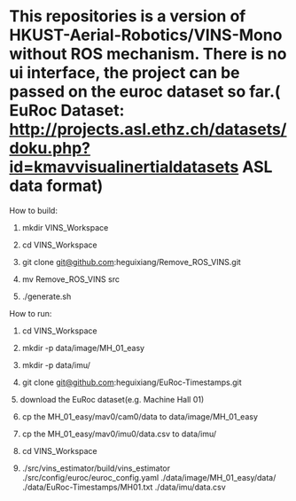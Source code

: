 # This  repositories is a version of HKUST-Aerial-Robotics/VINS-Mono without ROS mechanism. There is no ui interface, the project can be passed on the euroc dataset so far.( EuRoc Dataset: http://projects.asl.ethz.ch/datasets/doku.php?id=kmavvisualinertialdatasets ASL data format)

How to build:
  1. mkdir VINS_Workspace
  
  2. cd VINS_Workspace
  
  3. git clone git@github.com:heguixiang/Remove_ROS_VINS.git
  
  4. mv Remove_ROS_VINS src
  
  5. ./generate.sh
 
How to run:
  1. cd VINS_Workspace
  
  2. mkdir -p data/image/MH_01_easy
  
  3. mkdir -p data/imu/
  
  4. git clone git@github.com:heguixiang/EuRoc-Timestamps.git
  
  5. download the EuRoc dataset(e.g. Machine Hall 01)
  
  6. cp the MH_01_easy/mav0/cam0/data to data/image/MH_01_easy
  
  7. cp the MH_01_easy/mav0/imu0/data.csv to data/imu/
  
  8. cd VINS_Workspace
  
  9. ./src/vins_estimator/build/vins_estimator ./src/config/euroc/euroc_config.yaml ./data/image/MH_01_easy/data/ ./data/EuRoc-Timestamps/MH01.txt ./data/imu/data.csv
  
